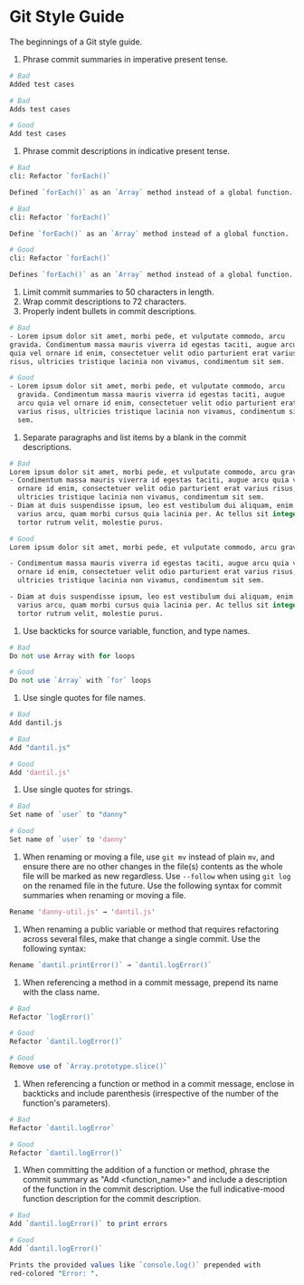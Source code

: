 # Git Style Guide
The beginnings of a Git style guide.

1. Phrase commit summaries in imperative present tense.

  ```perl
  # Bad
  Added test cases

  # Bad
  Adds test cases

  # Good
  Add test cases
  ```

1. Phrase commit descriptions in indicative present tense.

  ```perl
  # Bad
  cli: Refactor `forEach()`

  Defined `forEach()` as an `Array` method instead of a global function.

  # Bad
  cli: Refactor `forEach()`

  Define `forEach()` as an `Array` method instead of a global function.

  # Good
  cli: Refactor `forEach()`

  Defines `forEach()` as an `Array` method instead of a global function.
  ```

1. Limit commit summaries to 50 characters in length.
1. Wrap commit descriptions to 72 characters.
1. Properly indent bullets in commit descriptions.

  ```perl
  # Bad
  - Lorem ipsum dolor sit amet, morbi pede, et vulputate commodo, arcu
  gravida. Condimentum massa mauris viverra id egestas taciti, augue arcu
  quia vel ornare id enim, consectetuer velit odio parturient erat varius
  risus, ultricies tristique lacinia non vivamus, condimentum sit sem.

  # Good
  - Lorem ipsum dolor sit amet, morbi pede, et vulputate commodo, arcu
    gravida. Condimentum massa mauris viverra id egestas taciti, augue
    arcu quia vel ornare id enim, consectetuer velit odio parturient erat
    varius risus, ultricies tristique lacinia non vivamus, condimentum sit
    sem.
  ```

1. Separate paragraphs and list items by a blank in the commit descriptions.

  ```perl
  # Bad
  Lorem ipsum dolor sit amet, morbi pede, et vulputate commodo, arcu gravida:
  - Condimentum massa mauris viverra id egestas taciti, augue arcu quia vel
    ornare id enim, consectetuer velit odio parturient erat varius risus,
    ultricies tristique lacinia non vivamus, condimentum sit sem.
  - Diam at duis suspendisse ipsum, leo est vestibulum dui aliquam, enim wisi,
    varius arcu, quam morbi cursus quia lacinia per. Ac tellus sit integer et,
    tortor rutrum velit, molestie purus.

  # Good
  Lorem ipsum dolor sit amet, morbi pede, et vulputate commodo, arcu gravida:

  - Condimentum massa mauris viverra id egestas taciti, augue arcu quia vel
    ornare id enim, consectetuer velit odio parturient erat varius risus,
    ultricies tristique lacinia non vivamus, condimentum sit sem.

  - Diam at duis suspendisse ipsum, leo est vestibulum dui aliquam, enim wisi,
    varius arcu, quam morbi cursus quia lacinia per. Ac tellus sit integer et,
    tortor rutrum velit, molestie purus.
  ```

1. Use backticks for source variable, function, and type names.

  ```perl
  # Bad
  Do not use Array with for loops

  # Good
  Do not use `Array` with `for` loops
  ```

1. Use single quotes for file names.

  ```perl
  # Bad
  Add dantil.js

  # Bad
  Add "dantil.js"

  # Good
  Add 'dantil.js'
  ```

1. Use single quotes for strings.

  ```perl
  # Bad
  Set name of `user` to "danny"

  # Good
  Set name of `user` to 'danny'
  ```

1. When renaming or moving a file, use `git mv` instead of plain `mv`, and ensure there are no other changes in the file(s) contents as the whole file will be marked as new regardless. Use `--follow` when using `git log` on the renamed file in the future. Use the following syntax for commit summaries when renaming or moving a file.

  ```perl
  Rename 'danny-util.js' → 'dantil.js'
  ```

1. When renaming a public variable or method that requires refactoring across several files, make that change a single commit. Use the following syntax:

  ```perl
  Rename `dantil.printError()` → `dantil.logError()`
  ```

1. When referencing a method in a commit message, prepend its name with the class name.

  ```perl
  # Bad
  Refactor `logError()`

  # Good
  Refactor `dantil.logError()`

  # Good
  Remove use of `Array.prototype.slice()`
  ```

1. When referencing a function or method in a commit message, enclose in backticks and include parenthesis (irrespective of the number of the function's parameters).

  ```perl
  # Bad
  Refactor `dantil.logError`

  # Good
  Refactor `dantil.logError()`
  ```

1. When committing the addition of a function or method, phrase the commit summary as "Add <function_name>" and include a description of the function in the commit description. Use the full indicative-mood function description for the commit description.

  ```perl
  # Bad
  Add `dantil.logError()` to print errors

  # Good
  Add `dantil.logError()`

  Prints the provided values like `console.log()` prepended with
  red-colored "Error: ".
  ```